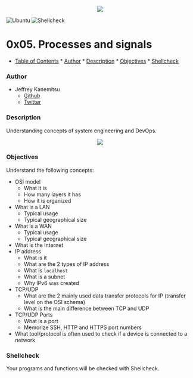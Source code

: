 <p align="center">
<a href="https://www.holbertonschool.com/"><img src="https://s3.amazonaws.com/bloc-global-assets/almanac-assets/bootcamps/logos/000/002/676/original/Holberton-School.png?1467187334"/>
</a>
</p>

![Ubuntu](https://img.shields.io/badge/Ubuntu-14.04_LTS-orange.svg)
![Shellcheck](https://img.shields.io/badge/Shellcheck-lightgrey.svg)

# 0x05. Processes and signals  #

* [Table of Contents](#table-of-contents)
        * [Author](#author)
        * [Description](#description)
        * [Objectives](#objectives)
        * [Shellcheck](#shellcheck)

### Author ###
* Jeffrey Kanemitsu
    * [Github](https://github.com/jeffreykanemitsu)
    * [Twitter](https://twitter.com/canofmisosoup)

### Description ###
Understanding concepts of system engineering and DevOps.

<p align="center">
<a href="https://www.reddit.com/r/devops/comments/3rpzem/devops_vs_sysadmin/"><img src="http://static1.squarespace.com/static/58b71e6f6a4963b4cc2c78b8/58d02ebbdb29d67782682bff/58d02ed3bebafbc474c7a529/1494356728752/AAEAAQAAAAAAAAKYAAAAJDQ5YmZjODZkLTU5YmEtNDBjZi1iM2E2LWEyNjdjYTk4NWZhNQ.png?format=1000w"/>
</a>
</p>

### Objectives ###
Understand the following concepts:
* OSI model
	* What it is
	* How many layers it has
	* How it is organized
* What is a LAN
	* Typical usage
	* Typical geographical size
* What is a WAN
	* Typical usage
	* Typical geographical size
* What is the Internet
* IP address
	* What is it
	* What are the 2 types of IP address
	* What is `localhost`
	* What is a subnet
	* Why IPv6 was created
* TCP/UDP
	* What are the 2 mainly used data transfer protocols for IP (transfer level on the OSI schema)
	* What is the main difference between TCP and UDP
* TCP/UDP Ports
	* What is a port
	* Memorize SSH, HTTP and HTTPS port numbers
* What tool/protocol is often used to check if a device is connected to a network

### Shellcheck ###
Your programs and functions will be checked with Shellcheck.
